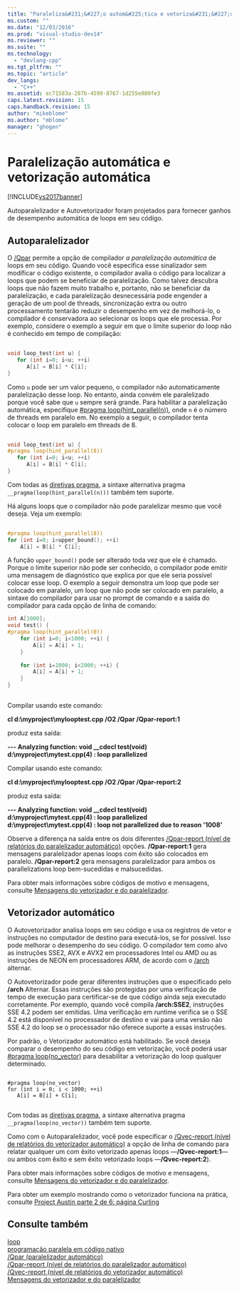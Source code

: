 ```yaml
---
title: "Paraleliza&#231;&#227;o autom&#225;tica e vetoriza&#231;&#227;o autom&#225;tica | Microsoft Docs"
ms.custom: ""
ms.date: "12/03/2016"
ms.prod: "visual-studio-dev14"
ms.reviewer: ""
ms.suite: ""
ms.technology: 
  - "devlang-cpp"
ms.tgt_pltfrm: ""
ms.topic: "article"
dev_langs: 
  - "C++"
ms.assetid: ec71583a-287b-4599-8767-1d255e080fe3
caps.latest.revision: 15
caps.handback.revision: 15
author: "mikeblome"
ms.author: "mblome"
manager: "ghogen"
---
```

# Paraleliza&#231;&#227;o autom&#225;tica e vetoriza&#231;&#227;o autom&#225;tica
[!INCLUDE[vs2017banner](../../assembler/inline/includes/vs2017banner.md)]

Autoparalelizador e Autovetorizador foram projetados para fornecer ganhos de desempenho automática de loops em seu código.  
  
## Autoparalelizador  
 O [\/Qpar](../Topic/-Qpar%20\(Auto-Parallelizer\).md) permite a opção de compilador *a paralelização automática* de loops em seu código.  Quando você especifica esse sinalizador sem modificar o código existente, o compilador avalia o código para localizar a loops que podem se beneficiar de paralelização.  Como talvez descubra loops que não fazem muito trabalho e, portanto, não se beneficiar da paralelização, e cada paralelização desnecessária pode engender a geração de um pool de threads, sincronização extra ou outro processamento tentarão reduzir o desempenho em vez de melhorá\-lo, o compilador é conservadora ao selecionar os loops que ele processa.  Por exemplo, considere o exemplo a seguir em que o limite superior do loop não é conhecido em tempo de compilação:  
  
```cpp  
  
void loop_test(int u) {  
   for (int i=0; i<u; ++i)  
      A[i] = B[i] * C[i];  
}  
```  
  
 Como `u` pode ser um valor pequeno, o compilador não automaticamente paralelização desse loop.  No entanto, ainda convém ele paralelizado porque você sabe que `u` sempre será grande.  Para habilitar a paralelização automática, especifique [\#pragma loop\(hint\_parallel\(n\)\)](../../preprocessor/loop.md), onde `n` é o número de threads em paralelo em.  No exemplo a seguir, o compilador tenta colocar o loop em paralelo em threads de 8.  
  
```cpp  
  
void loop_test(int u) {  
#pragma loop(hint_parallel(8))  
   for (int i=0; i<u; ++i)  
      A[i] = B[i] * C[i];  
}  
```  
  
 Com todas as [diretivas pragma](../../preprocessor/pragma-directives-and-the-pragma-keyword.md), a sintaxe alternativa pragma `__pragma(loop(hint_parallel(n)))` também tem suporte.  
  
 Há alguns loops que o compilador não pode paralelizar mesmo que você deseja.  Veja um exemplo:  
  
```cpp  
  
#pragma loop(hint_parallel(8))  
for (int i=0; i<upper_bound(); ++i)  
    A[i] = B[i] * C[i];  
```  
  
 A função `upper_bound()` pode ser alterado toda vez que ele é chamado.  Porque o limite superior não pode ser conhecido, o compilador pode emitir uma mensagem de diagnóstico que explica por que ele seria possível colocar esse loop.  O exemplo a seguir demonstra um loop que pode ser colocado em paralelo, um loop que não pode ser colocado em paralelo, a sintaxe do compilador para usar no prompt de comando e a saída do compilador para cada opção de linha de comando:  
  
```cpp  
int A[1000];  
void test() {  
#pragma loop(hint_parallel(0))  
    for (int i=0; i<1000; ++i) {  
        A[i] = A[i] + 1;  
    }  
  
    for (int i=1000; i<2000; ++i) {  
        A[i] = A[i] + 1;  
    }  
}  
  
```  
  
 Compilar usando este comando:  
  
 **cl d:\\myproject\\mylooptest.cpp \/O2 \/Qpar \/Qpar\-report:1**  
  
 produz esta saída:  
  
 **\-\-\- Analyzing function: void \_\_cdecl test\(void\)**   
  **d:\\myproject\\mytest.cpp\(4\) : loop parallelized**  
  
 Compilar usando este comando:  
  
 **cl d:\\myproject\\mylooptest.cpp \/O2 \/Qpar \/Qpar\-report:2**  
  
 produz esta saída:  
  
 **\-\-\- Analyzing function: void \_\_cdecl test\(void\)**   
  **d:\\myproject\\mytest.cpp\(4\) : loop parallelized**   
  **d:\\myproject\\mytest.cpp\(4\) : loop not parallelized due to reason '1008'**  
  
 Observe a diferença na saída entre os dois diferentes [\/Qpar\-report \(nível de relatórios do paralelizador automático\)](../../build/reference/qpar-report-auto-parallelizer-reporting-level.md) opções.  **\/Qpar\-report:1** gera mensagens paralelizador apenas loops com êxito são colocados em paralelo.  **\/Qpar\-report:2** gera mensagens paralelizador para ambos os parallelizations loop bem\-sucedidas e malsucedidas.  
  
 Para obter mais informações sobre códigos de motivo e mensagens, consulte [Mensagens do vetorizador e do paralelizador](../../error-messages/tool-errors/vectorizer-and-parallelizer-messages.md).  
  
## Vetorizador automático  
 O Autovetorizador analisa loops em seu código e usa os registros de vetor e instruções no computador de destino para executá\-los, se for possível.  Isso pode melhorar o desempenho do seu código.  O compilador tem como alvo as instruções SSE2, AVX e AVX2 em processadores Intel ou AMD ou as instruções de NEON em processadores ARM, de acordo com o [\/arch](../../build/reference/arch-minimum-cpu-architecture.md) alternar.  
  
 O Autovetorizador pode gerar diferentes instruções que o especificado pelo **\/arch** Alternar.  Essas instruções são protegidas por uma verificação de tempo de execução para certificar\-se de que código ainda seja executado corretamente.  Por exemplo, quando você compila **\/arch:SSE2**, instruções SSE 4.2 podem ser emitidas.  Uma verificação em runtime verifica se o SSE 4.2 está disponível no processador de destino e vai para uma versão não SSE 4.2 do loop se o processador não oferece suporte a essas instruções.  
  
 Por padrão, o Vetorizador automático está habilitado.  Se você deseja comparar o desempenho do seu código em vetorização, você poderá usar [\#pragma loop\(no\_vector\)](../../preprocessor/loop.md) para desabilitar a vetorização do loop qualquer determinado.  
  
```  
  
#pragma loop(no_vector)  
for (int i = 0; i < 1000; ++i)  
   A[i] = B[i] + C[i];  
  
```  
  
 Com todas as [diretivas pragma](../../preprocessor/pragma-directives-and-the-pragma-keyword.md), a sintaxe alternativa pragma `__pragma(loop(no_vector))` também tem suporte.  
  
 Como com o Autoparalelizador, você pode especificar o [\/Qvec\-report \(nível de relatórios do vetorizador automático\)](../../build/reference/qvec-report-auto-vectorizer-reporting-level.md) a opção de linha de comando para relatar qualquer um com êxito vetorizado apenas loops —**\/Qvec\-report:1**— ou ambos com êxito e sem êxito vetorizado loops —**\/Qvec\-report:2**\).  
  
 Para obter mais informações sobre códigos de motivo e mensagens, consulte [Mensagens do vetorizador e do paralelizador](../../error-messages/tool-errors/vectorizer-and-parallelizer-messages.md).  
  
 Para obter um exemplo mostrando como o vetorizador funciona na prática, consulte [Project Austin parte 2 de 6: página Curling](http://blogs.msdn.com/b/vcblog/archive/2012/09/27/10348494.aspx)  
  
## Consulte também  
 [loop](../../preprocessor/loop.md)   
 [programação paralela em código nativo](http://go.microsoft.com/fwlink/?LinkId=263662)   
 [\/Qpar \(paralelizador automático\)](../Topic/-Qpar%20\(Auto-Parallelizer\).md)   
 [\/Qpar\-report \(nível de relatórios do paralelizador automático\)](../../build/reference/qpar-report-auto-parallelizer-reporting-level.md)   
 [\/Qvec\-report \(nível de relatórios do vetorizador automático\)](../../build/reference/qvec-report-auto-vectorizer-reporting-level.md)   
 [Mensagens do vetorizador e do paralelizador](../../error-messages/tool-errors/vectorizer-and-parallelizer-messages.md)